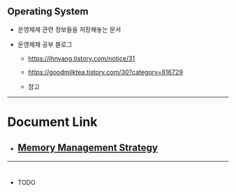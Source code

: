 ﻿
## Operating System
  - 운영체제 관련 정보들을 저장해놓는 문서


- 운영체제 공부 블로그
  - https://jhnyang.tistory.com/notice/31
  - https://goodmilktea.tistory.com/30?category=816729
  
  - 참고



---
# Document Link

  - ## [Memory Management Strategy](MemoryManagementStrategies.md)


---
# 

  - TODO
